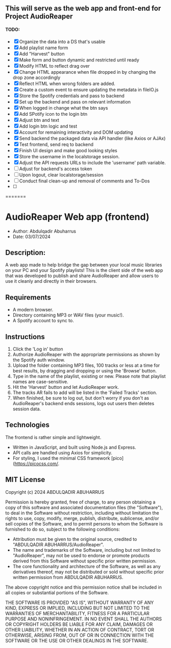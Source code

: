 This will serve as the web app and front-end for Project AudioReaper
---

#### TODO: 

- [X] Organize the data into a DS that's usable
- [X] Add playlist name form
- [X] Add "Harvest" button
- [X] Make form and button dynamic and restricted until ready
- [X] Modify HTML to reflect drag over
- [X] Change HTML appearance when file dropped in by changing the drop zone accordingly
- [X] Reflect HTML when wrong folders are added.
- [X] Create a custom event to ensure updating the metadata in fileIO.js
- [X] Store the Spotify credentials and pass to backend
- [X] Set up the backend and pass on relevant information
- [X] When logged in change what the btn says
- [X] Add SPotify icon to the login btn
- [X] Adjust btn and text
- [X] Add login btn logic and test
- [X] Account for remaining interactivity and DOM updating
- [X] Send backend the packaged data via API handler (like Axios or AJAx)
- [X] Test frontend, send req to backend
- [X] Finish UI design and make good looking styles
- [X] Store the username in the localstorage session.
- [X] Adjust the API requests URLs to include the 'username' path variable.
- [ ] Adjust for backend's access token
- [ ] Upon logout, clear localstorage/session
- [ ] Conduct final clean-up and removal of comments and To-Dos
- [ ] 
=======

# AudioReaper Web app (frontend)
* Author: Abdulqadir Abuharrus
* Date: 03/07/2024

## Description:
A web app made to help bridge the gap between your local music libraries on your PC and your Spotify playlists!
This is the client side of the web app that was developed to publish and share AudioReaper and allow users to use it cleanly and directly in their browsers.


## Requirements
* A modern browser.
* Directory containing MP3 or WAV files (your music!).
* A Spotify account to sync to.

## Instructions
1. Click the 'Log in' button
2. Authorize AudioReaper with the appropriate permissions as shown by the Spotify auth window.
3. Upload the folder containing MP3 files, 100 tracks or less at a time for best results, by dragging and dropping or using the 'Browse' button.
4. Type in the name of the playlist, existing or new. 
   Please note that playlist names are case-sensitive.
5. Hit the 'Harvest' button and let AudioReaper work.
6. The tracks AR fails to add will be listed in the 'Failed Tracks' section.
7. When finished, be sure to log out, but don't worry if you don't as AudioReaper's backend ends sessions, logs out users then deletes session data.

## Technologies
The frontend is rather simple and lightweight.
* Written in JavaScript, and built using Node.js and Express.
* API calls are handled using Axios for simplicity.
* For styling, I used the minimal CSS framework [pico](https://picocss.com/.

## MIT License

Copyright (c) 2024 ABDULQADIR ABUHARRUS

Permission is hereby granted, free of charge, to any person obtaining a copy
of this software and associated documentation files (the "Software"), to deal
in the Software without restriction, including without limitation the rights
to use, copy, modify, merge, publish, distribute, sublicense, and/or sell
copies of the Software, and to permit persons to whom the Software is
furnished to do so, subject to the following conditions:

- Attribution must be given to the original source, credited to "ABDULQADIR ABUHARRUS/AudioReaper". 
- The name and trademarks of the Software, including but not limited to "AudioReaper", may not be used to endorse or promote products derived from this Software without specific prior written permission.
- The core functionality and architecture of the Software, as well as any derivatives thereof, may not be distributed or sold without specific prior written permission from ABDULQADIR ABUHARRUS.
  
The above copyright notice and this permission notice shall be included in all
copies or substantial portions of the Software.

THE SOFTWARE IS PROVIDED "AS IS", WITHOUT WARRANTY OF ANY KIND, EXPRESS OR
IMPLIED, INCLUDING BUT NOT LIMITED TO THE WARRANTIES OF MERCHANTABILITY,
FITNESS FOR A PARTICULAR PURPOSE AND NONINFRINGEMENT. IN NO EVENT SHALL THE
AUTHORS OR COPYRIGHT HOLDERS BE LIABLE FOR ANY CLAIM, DAMAGES OR OTHER
LIABILITY, WHETHER IN AN ACTION OF CONTRACT, TORT OR OTHERWISE, ARISING FROM,
OUT OF OR IN CONNECTION WITH THE SOFTWARE OR THE USE OR OTHER DEALINGS IN THE
SOFTWARE.
